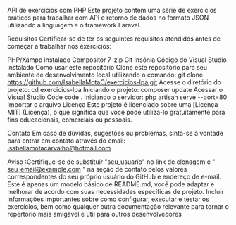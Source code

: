 API de exercícios com PHP
Este projeto contém uma série de exercícios práticos para trabalhar com API e retorno de dados no formato JSON utilizando a linguagem e o framework Laravel.

Requisitos
Certificar-se de ter os seguintes requisitos atendidos antes de começar a trabalhar nos exercícios:

PHP/Xampp instalado
Compositor
7-zip
Git
Insônia
Código do Visual Studio instalado
Como usar este repositório
Clone este repositório para seu ambiente de desenvolvimento local utilizando o comando:
git clone https://github.com/IsabellaMotaC/exercicios-lpa.git
Acesse o diretório do projeto:
cd exercicios-lpa
Iniciando o projeto:
composer update
Acessar o Visual Studio Code
code .
Iniciando o servidor:
php artisan serve --port=80
Importar o arquivo
Licença
Este projeto é licenciado sobre uma [Licença MIT] (Licença), o que significa que você pode utilizá-lo gratuitamente para fins educacionais, comerciais ou pessoais.

Contato
Em caso de dúvidas, sugestões ou problemas, sinta-se à vontade para entrar em contato através do email: isabellamotacarvalho@hotmail.com

Aviso :Certifique-se de substituir "seu_usuario" no link de clonagem e " seu_email@example.com " na seção de contato pelos valores correspondentes do seu próprio usuário do GitHub e endereço de e-mail. Este é apenas um modelo básico de README.md, você pode adaptar e melhorar de acordo com suas necessidades específicas de projeto. Incluir informações importantes sobre como configurar, executar e testar os exercícios, bem como qualquer outra documentação relevante para tornar o repertório mais amigável e útil para outros desenvolvedores

